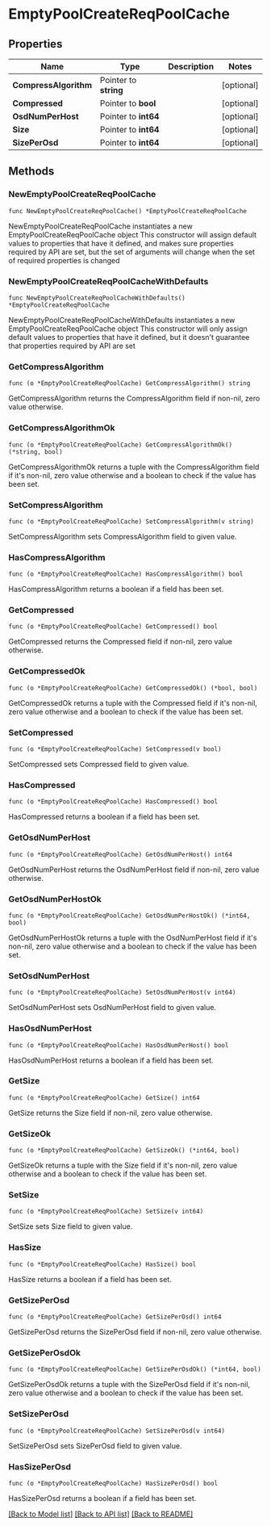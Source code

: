 # EmptyPoolCreateReqPoolCache

## Properties

Name | Type | Description | Notes
------------ | ------------- | ------------- | -------------
**CompressAlgorithm** | Pointer to **string** |  | [optional] 
**Compressed** | Pointer to **bool** |  | [optional] 
**OsdNumPerHost** | Pointer to **int64** |  | [optional] 
**Size** | Pointer to **int64** |  | [optional] 
**SizePerOsd** | Pointer to **int64** |  | [optional] 

## Methods

### NewEmptyPoolCreateReqPoolCache

`func NewEmptyPoolCreateReqPoolCache() *EmptyPoolCreateReqPoolCache`

NewEmptyPoolCreateReqPoolCache instantiates a new EmptyPoolCreateReqPoolCache object
This constructor will assign default values to properties that have it defined,
and makes sure properties required by API are set, but the set of arguments
will change when the set of required properties is changed

### NewEmptyPoolCreateReqPoolCacheWithDefaults

`func NewEmptyPoolCreateReqPoolCacheWithDefaults() *EmptyPoolCreateReqPoolCache`

NewEmptyPoolCreateReqPoolCacheWithDefaults instantiates a new EmptyPoolCreateReqPoolCache object
This constructor will only assign default values to properties that have it defined,
but it doesn't guarantee that properties required by API are set

### GetCompressAlgorithm

`func (o *EmptyPoolCreateReqPoolCache) GetCompressAlgorithm() string`

GetCompressAlgorithm returns the CompressAlgorithm field if non-nil, zero value otherwise.

### GetCompressAlgorithmOk

`func (o *EmptyPoolCreateReqPoolCache) GetCompressAlgorithmOk() (*string, bool)`

GetCompressAlgorithmOk returns a tuple with the CompressAlgorithm field if it's non-nil, zero value otherwise
and a boolean to check if the value has been set.

### SetCompressAlgorithm

`func (o *EmptyPoolCreateReqPoolCache) SetCompressAlgorithm(v string)`

SetCompressAlgorithm sets CompressAlgorithm field to given value.

### HasCompressAlgorithm

`func (o *EmptyPoolCreateReqPoolCache) HasCompressAlgorithm() bool`

HasCompressAlgorithm returns a boolean if a field has been set.

### GetCompressed

`func (o *EmptyPoolCreateReqPoolCache) GetCompressed() bool`

GetCompressed returns the Compressed field if non-nil, zero value otherwise.

### GetCompressedOk

`func (o *EmptyPoolCreateReqPoolCache) GetCompressedOk() (*bool, bool)`

GetCompressedOk returns a tuple with the Compressed field if it's non-nil, zero value otherwise
and a boolean to check if the value has been set.

### SetCompressed

`func (o *EmptyPoolCreateReqPoolCache) SetCompressed(v bool)`

SetCompressed sets Compressed field to given value.

### HasCompressed

`func (o *EmptyPoolCreateReqPoolCache) HasCompressed() bool`

HasCompressed returns a boolean if a field has been set.

### GetOsdNumPerHost

`func (o *EmptyPoolCreateReqPoolCache) GetOsdNumPerHost() int64`

GetOsdNumPerHost returns the OsdNumPerHost field if non-nil, zero value otherwise.

### GetOsdNumPerHostOk

`func (o *EmptyPoolCreateReqPoolCache) GetOsdNumPerHostOk() (*int64, bool)`

GetOsdNumPerHostOk returns a tuple with the OsdNumPerHost field if it's non-nil, zero value otherwise
and a boolean to check if the value has been set.

### SetOsdNumPerHost

`func (o *EmptyPoolCreateReqPoolCache) SetOsdNumPerHost(v int64)`

SetOsdNumPerHost sets OsdNumPerHost field to given value.

### HasOsdNumPerHost

`func (o *EmptyPoolCreateReqPoolCache) HasOsdNumPerHost() bool`

HasOsdNumPerHost returns a boolean if a field has been set.

### GetSize

`func (o *EmptyPoolCreateReqPoolCache) GetSize() int64`

GetSize returns the Size field if non-nil, zero value otherwise.

### GetSizeOk

`func (o *EmptyPoolCreateReqPoolCache) GetSizeOk() (*int64, bool)`

GetSizeOk returns a tuple with the Size field if it's non-nil, zero value otherwise
and a boolean to check if the value has been set.

### SetSize

`func (o *EmptyPoolCreateReqPoolCache) SetSize(v int64)`

SetSize sets Size field to given value.

### HasSize

`func (o *EmptyPoolCreateReqPoolCache) HasSize() bool`

HasSize returns a boolean if a field has been set.

### GetSizePerOsd

`func (o *EmptyPoolCreateReqPoolCache) GetSizePerOsd() int64`

GetSizePerOsd returns the SizePerOsd field if non-nil, zero value otherwise.

### GetSizePerOsdOk

`func (o *EmptyPoolCreateReqPoolCache) GetSizePerOsdOk() (*int64, bool)`

GetSizePerOsdOk returns a tuple with the SizePerOsd field if it's non-nil, zero value otherwise
and a boolean to check if the value has been set.

### SetSizePerOsd

`func (o *EmptyPoolCreateReqPoolCache) SetSizePerOsd(v int64)`

SetSizePerOsd sets SizePerOsd field to given value.

### HasSizePerOsd

`func (o *EmptyPoolCreateReqPoolCache) HasSizePerOsd() bool`

HasSizePerOsd returns a boolean if a field has been set.


[[Back to Model list]](../README.md#documentation-for-models) [[Back to API list]](../README.md#documentation-for-api-endpoints) [[Back to README]](../README.md)


